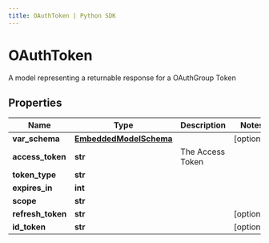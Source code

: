 ```yaml
---
title: OAuthToken | Python SDK
---
```


# OAuthToken

A model representing a returnable response for a OAuthGroup Token

## Properties

Name | Type | Description | Notes
------------ | ------------- | ------------- | -------------
**var_schema** | [**EmbeddedModelSchema**](EmbeddedModelSchema) |  | [optional] 
**access_token** | **str** | The Access Token | 
**token_type** | **str** |  | 
**expires_in** | **int** |  | 
**scope** | **str** |  | 
**refresh_token** | **str** |  | [optional] 
**id_token** | **str** |  | [optional] 



